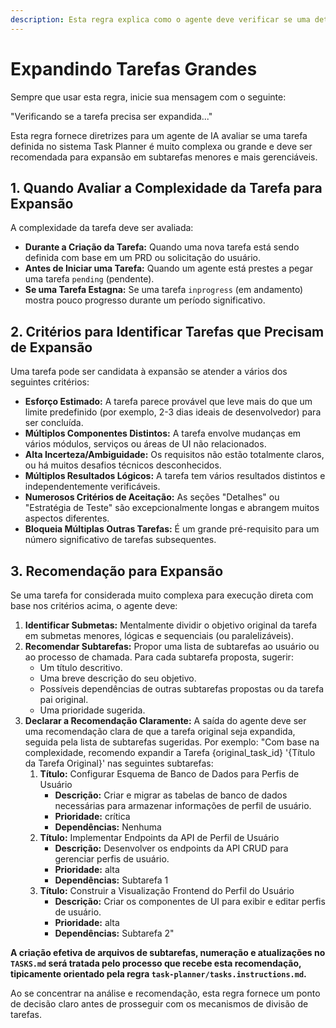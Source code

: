 ```yaml
---
description: Esta regra explica como o agente deve verificar se uma determinada tarefa precisa ser expandida em subtarefas.
---
```

# Expandindo Tarefas Grandes

Sempre que usar esta regra, inicie sua mensagem com o seguinte:

"Verificando se a tarefa precisa ser expandida..."

Esta regra fornece diretrizes para um agente de IA avaliar se uma tarefa definida no sistema Task Planner é muito complexa ou grande e deve ser recomendada para expansão em subtarefas menores e mais gerenciáveis.

## 1. Quando Avaliar a Complexidade da Tarefa para Expansão

A complexidade da tarefa deve ser avaliada:

*   **Durante a Criação da Tarefa:** Quando uma nova tarefa está sendo definida com base em um PRD ou solicitação do usuário.
*   **Antes de Iniciar uma Tarefa:** Quando um agente está prestes a pegar uma tarefa `pending` (pendente).
*   **Se uma Tarefa Estagna:** Se uma tarefa `inprogress` (em andamento) mostra pouco progresso durante um período significativo.

## 2. Critérios para Identificar Tarefas que Precisam de Expansão

Uma tarefa pode ser candidata à expansão se atender a vários dos seguintes critérios:

*   **Esforço Estimado:** A tarefa parece provável que leve mais do que um limite predefinido (por exemplo, 2-3 dias ideais de desenvolvedor) para ser concluída.
*   **Múltiplos Componentes Distintos:** A tarefa envolve mudanças em vários módulos, serviços ou áreas de UI não relacionados.
*   **Alta Incerteza/Ambiguidade:** Os requisitos não estão totalmente claros, ou há muitos desafios técnicos desconhecidos.
*   **Múltiplos Resultados Lógicos:** A tarefa tem vários resultados distintos e independentemente verificáveis.
*   **Numerosos Critérios de Aceitação:** As seções "Detalhes" ou "Estratégia de Teste" são excepcionalmente longas e abrangem muitos aspectos diferentes.
*   **Bloqueia Múltiplas Outras Tarefas:** É um grande pré-requisito para um número significativo de tarefas subsequentes.

## 3. Recomendação para Expansão

Se uma tarefa for considerada muito complexa para execução direta com base nos critérios acima, o agente deve:

1.  **Identificar Submetas:** Mentalmente dividir o objetivo original da tarefa em submetas menores, lógicas e sequenciais (ou paralelizáveis).
2.  **Recomendar Subtarefas:** Propor uma lista de subtarefas ao usuário ou ao processo de chamada. Para cada subtarefa proposta, sugerir:
    *   Um título descritivo.
    *   Uma breve descrição do seu objetivo.
    *   Possíveis dependências de outras subtarefas propostas ou da tarefa pai original.
    *   Uma prioridade sugerida.
3.  **Declarar a Recomendação Claramente:** A saída do agente deve ser uma recomendação clara de que a tarefa original seja expandida, seguida pela lista de subtarefas sugeridas. Por exemplo:
    "Com base na complexidade, recomendo expandir a Tarefa {original_task_id} '{Título da Tarefa Original}' nas seguintes subtarefas:
    1.  **Título:** Configurar Esquema de Banco de Dados para Perfis de Usuário
        *   **Descrição:** Criar e migrar as tabelas de banco de dados necessárias para armazenar informações de perfil de usuário.
        *   **Prioridade:** crítica
        *   **Dependências:** Nenhuma
    2.  **Título:** Implementar Endpoints da API de Perfil de Usuário
        *   **Descrição:** Desenvolver os endpoints da API CRUD para gerenciar perfis de usuário.
        *   **Prioridade:** alta
        *   **Dependências:** Subtarefa 1
    3.  **Título:** Construir a Visualização Frontend do Perfil do Usuário
        *   **Descrição:** Criar os componentes de UI para exibir e editar perfis de usuário.
        *   **Prioridade:** alta
        *   **Dependências:** Subtarefa 2"

**A criação efetiva de arquivos de subtarefas, numeração e atualizações no `TASKS.md` será tratada pelo processo que recebe esta recomendação, tipicamente orientado pela regra `task-planner/tasks.instructions.md`.**

Ao se concentrar na análise e recomendação, esta regra fornece um ponto de decisão claro antes de prosseguir com os mecanismos de divisão de tarefas.
